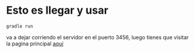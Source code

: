 # Esto es llegar y usar

    gradle run
    
va a dejar corriendo el servidor en el puerto 3456, 
luego tienes que visitar la pagina principal [aquí](http://localhost:4567/index.html)
